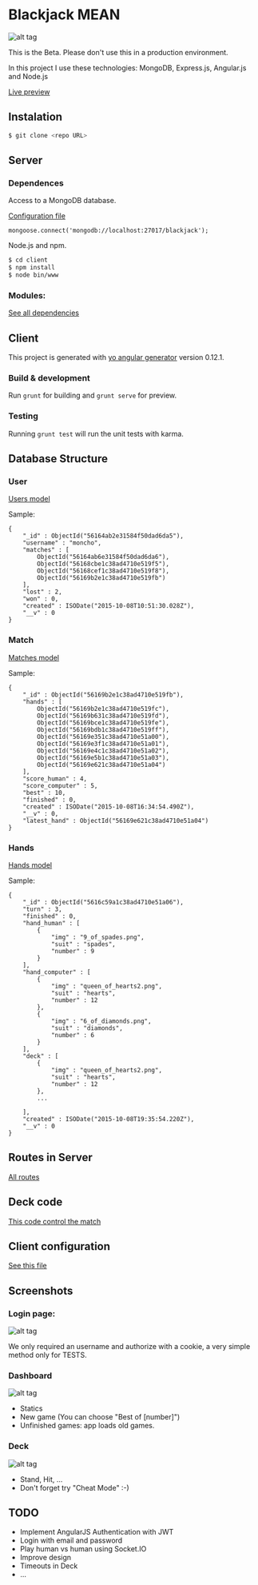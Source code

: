 # Blackjack MEAN

![alt tag](https://raw.githubusercontent.com/monchopena/blackjack_mean/master/client/app/images/blackjack.gif)

This is the Beta. Please don't use this in a production environment.

In this project I use these technologies: MongoDB, Express.js, Angular.js and Node.js

[Live preview](http://46.101.15.22:91)

## Instalation

```sh
$ git clone <repo URL>
```

## Server

### Dependences

Access to a MongoDB database. 

[Configuration file](server/app.js#L15)

```
mongoose.connect('mongodb://localhost:27017/blackjack');
```

Node.js and npm.

```sh
$ cd client
$ npm install
$ node bin/www
```

### Modules:

[See all dependencies](server/package.json)

## Client

This project is generated with [yo angular generator](https://github.com/yeoman/generator-angular)
version 0.12.1.

### Build & development

Run `grunt` for building and `grunt serve` for preview.

### Testing

Running `grunt test` will run the unit tests with karma.

## Database Structure

### User

[Users model](server/models/user.js)

Sample:

```
{
	"_id" : ObjectId("56164ab2e31584f50dad6da5"),
	"username" : "moncho",
	"matches" : [
		ObjectId("56164ab6e31584f50dad6da6"),
		ObjectId("56168cbe1c38ad4710e519f5"),
		ObjectId("56168cef1c38ad4710e519f8"),
		ObjectId("56169b2e1c38ad4710e519fb")
	],
	"lost" : 2,
	"won" : 0,
	"created" : ISODate("2015-10-08T10:51:30.028Z"),
	"__v" : 0
}
```

### Match

[Matches model](server/models/match.js)

Sample:

```
{
	"_id" : ObjectId("56169b2e1c38ad4710e519fb"),
	"hands" : [
		ObjectId("56169b2e1c38ad4710e519fc"),
		ObjectId("56169b631c38ad4710e519fd"),
		ObjectId("56169bce1c38ad4710e519fe"),
		ObjectId("56169bdb1c38ad4710e519ff"),
		ObjectId("56169e351c38ad4710e51a00"),
		ObjectId("56169e3f1c38ad4710e51a01"),
		ObjectId("56169e4c1c38ad4710e51a02"),
		ObjectId("56169e5b1c38ad4710e51a03"),
		ObjectId("56169e621c38ad4710e51a04")
	],
	"score_human" : 4,
	"score_computer" : 5,
	"best" : 10,
	"finished" : 0,
	"created" : ISODate("2015-10-08T16:34:54.490Z"),
	"__v" : 0,
	"latest_hand" : ObjectId("56169e621c38ad4710e51a04")
}
```

### Hands

[Hands model](server/models/hand.js)

Sample:

```
{
	"_id" : ObjectId("5616c59a1c38ad4710e51a06"),
	"turn" : 3,
	"finished" : 0,
	"hand_human" : [
		{
			"img" : "9_of_spades.png",
			"suit" : "spades",
			"number" : 9
		}
	],
	"hand_computer" : [
		{
			"img" : "queen_of_hearts2.png",
			"suit" : "hearts",
			"number" : 12
		},
		{
			"img" : "6_of_diamonds.png",
			"suit" : "diamonds",
			"number" : 6
		}
	],
	"deck" : [
		{
			"img" : "queen_of_hearts2.png",
			"suit" : "hearts",
			"number" : 12
		},
		...

	],
	"created" : ISODate("2015-10-08T19:35:54.220Z"),
	"__v" : 0
}
```

## Routes in Server

[All routes](server/routes/blackjack.js)

## Deck code

[This code control the match](client/app/scripts/controllers/deck.js)

## Client configuration

[See this file](client/app/scripts/services/blackjackservice.js#L17-20)

## Screenshots

### Login page:

![alt tag](https://raw.githubusercontent.com/monchopena/blackjack_mean/master/client/screenshots/login.png)

We only required an username and authorize with a cookie, a very simple method only for TESTS.

### Dashboard

![alt tag](https://raw.githubusercontent.com/monchopena/blackjack_mean/master/client/screenshots/dashboard.png)

- Statics
- New game (You can choose "Best of [number]")
- Unfinished games: app loads old games.

### Deck

![alt tag](https://raw.githubusercontent.com/monchopena/blackjack_mean/master/client/screenshots/deck.png)

- Stand, Hit, ...
- Don't forget try "Cheat Mode" :-)

## TODO

- Implement AngularJS Authentication with JWT
- Login with email and password
- Play human vs human using Socket.IO
- Improve design
- Timeouts in Deck
- ...







